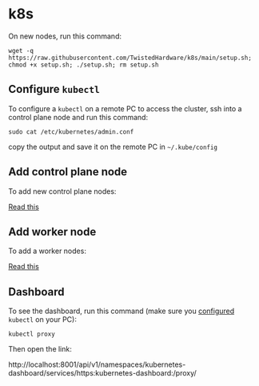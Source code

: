# k8s

On new nodes, run this command:

```
wget -q https://raw.githubusercontent.com/TwistedHardware/k8s/main/setup.sh; chmod +x setup.sh; ./setup.sh; rm setup.sh
```

## Configure `kubectl`

To configure a `kubectl` on a remote PC to access the cluster, ssh into a control plane node and run this command:

```
sudo cat /etc/kubernetes/admin.conf
```

copy the output and save it on the remote PC in `~/.kube/config`

## Add control plane node

To add new control plane nodes:

[Read this](new-masterplane.md)

## Add worker node

To add a worker nodes:

[Read this](new-worker.md)

## Dashboard

To see the dashboard, run this command (make sure you [configured](#configure-kubectl) `kubectl` on your PC):

```
kubectl proxy
```

Then open the link:

http://localhost:8001/api/v1/namespaces/kubernetes-dashboard/services/https:kubernetes-dashboard:/proxy/
